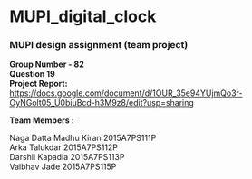 # MUPI_digital_clock
### MUPI design assignment (team project)
**Group Number - 82**	<br>
**Question 19**<br>
**Project Report:** https://docs.google.com/document/d/1OUR_35e94YUjmQo3r-OyNGolt05_U0biuBcd-h3M9z8/edit?usp=sharing

**Team Members :**<br>

Naga Datta Madhu Kiran	2015A7PS111P<br>
Arka Talukdar		2015A7PS112P<br>
Darshil Kapadia		2015A7PS113P<br>
Vaibhav Jade		2015A7PS115P<br>	



